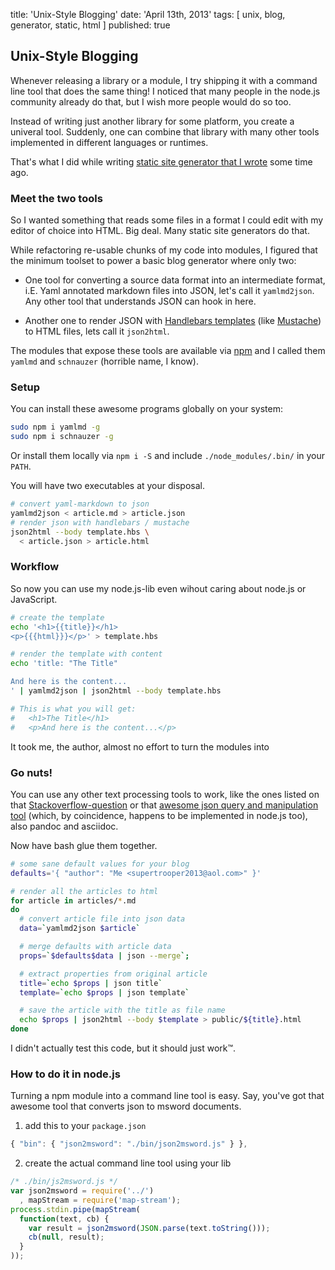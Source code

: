 title: 'Unix-Style Blogging'
date: 'April 13th, 2013'
tags: [ unix, blog, generator, static, html ]
published: true


## Unix-Style Blogging

Whenever releasing a library or a module,
I try shipping it with a command line tool that does the same thing!
I noticed that many people in the node.js community already do that,
but I wish more people would do so too.

Instead of writing just another
library for some platform, you create a univeral tool.
Suddenly, one can combine that library with many other tools
implemented in different languages or runtimes.

That's what I did while writing
 <a href="/mumpitz">static site generator that I wrote</a> some time ago.


### Meet the two tools

So I wanted something that reads some files in a format
I could edit with my
editor of choice into HTML. Big deal. Many static site generators
do that.

While refactoring re-usable chunks of my code
into modules, I figured that the minimum toolset to power a basic blog
generator where only two:

- One tool for converting a source data format into an intermediate format,
 i.E. Yaml annotated markdown files into JSON,
 let's call it `yamlmd2json`.
 Any other tool that understands JSON can hook in here.

- Another one to render JSON with
<a href="http://handlebarsjs.com">Handlebars templates</a> (like
<a href="http://mustache.github.io/">Mustache</a>)
 to HTML files, lets call it `json2html`.

The modules that expose these tools are available via
 <a href="http://npmjs.org">npm</a> and I called them
`yamlmd` and `schnauzer` (horrible name, I know).

### Setup

You can install these awesome programs globally on your system:

``` bash
sudo npm i yamlmd -g
sudo npm i schnauzer -g
```

Or install them locally via ```npm i -S```
and include ```./node_modules/.bin/``` in your `PATH`.

You will have two executables at your disposal.

``` bash
# convert yaml-markdown to json
yamlmd2json < article.md > article.json
# render json with handlebars / mustache
json2html --body template.hbs \
  < article.json > article.html
```

### Workflow

So now you can use my node.js-lib even wihout caring about node.js or
JavaScript.

``` bash
# create the template
echo '<h1>{{title}}</h1>
<p>{{{html}}}</p>' > template.hbs

# render the template with content
echo 'title: "The Title"

And here is the content...
' | yamlmd2json | json2html --body template.hbs

# This is what you will get:
#   <h1>The Title</h1>
#   <p>And here is the content...</p>
```

It took me, the author, almost no effort to turn the modules into

### Go nuts!

You can use any other text processing tools to work,
like the ones listed on that
<a href="http://http://stackoverflow.com/questions/3858671/unix-command-line-json-parser">Stackoverflow-question</a>
or that <a href="http://http://trentm.com/json/">awesome json query
and manipulation tool</a>
(which, by coincidence, happens to be implemented in node.js too),
 also pandoc and asciidoc.

Now have bash glue them together.

``` bash
# some sane default values for your blog
defaults='{ "author": "Me <supertrooper2013@aol.com>" }'

# render all the articles to html
for article in articles/*.md
do
  # convert article file into json data
  data=`yamlmd2json $article`

  # merge defaults with article data
  props=`$defaults$data | json --merge`;

  # extract properties from original article
  title=`echo $props | json title`
  template=`echo $props | json template`

  # save the article with the title as file name
  echo $props | json2html --body $template > public/${title}.html
done
```

I didn't actually test this code, but it should just work™.

### How to do it in node.js

Turning a npm module into a command line tool is easy.
Say, you've got that awesome tool that converts json to msword documents.

1. add this to your `package.json`

``` js
{ "bin": { "json2msword": "./bin/json2msword.js" } },
```

2. create the actual command line tool using your lib

``` js
/* ./bin/js2msword.js */
var json2msword = require('../')
  , mapStream = require('map-stream');
process.stdin.pipe(mapStream(
  function(text, cb) {
    var result = json2msword(JSON.parse(text.toString()));
    cb(null, result);
  }
));
```
